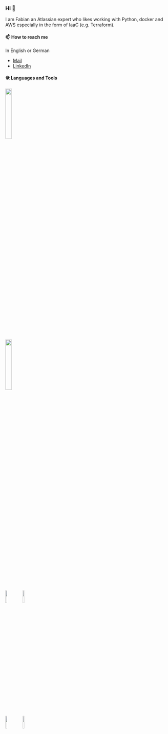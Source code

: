 ### Hi 👋

I am Fabian an Atlassian expert who likes working with Python, docker and AWS especially in the form of IaaC (e.g. Terraform).

#### 📫 How to reach me
In English or German

- [Mail](mailto:fabian.duft@kreuzwerker.de)
- [LinkedIn](https://www.linkedin.com/in/fabian-duft-52b090193/)

#### 🛠 Languages and Tools
<p>

  <code><img width="20%" src="https://upload.wikimedia.org/wikipedia/commons/9/93/Amazon_Web_Services_Logo.svg"></code>
  <br />
  <code><img width="20%" src="https://upload.wikimedia.org/wikipedia/commons/4/4d/Atlassian-logo.svg"></code>
  <br/>
  <code><img width="10%" src="https://www.vectorlogo.zone/logos/terraformio/terraformio-ar21.svg"></code>
  <code><img width="10%" src="https://www.vectorlogo.zone/logos/python/python-horizontal.svg"></code>
  <br />
  <code><img width="10%" src="https://www.vectorlogo.zone/logos/docker/docker-ar21.svg"></code>
  <code><img width="10%" src="https://www.vectorlogo.zone/logos/gitlab/gitlab-ar21.svg"></code>
  <br />
 
</p>
